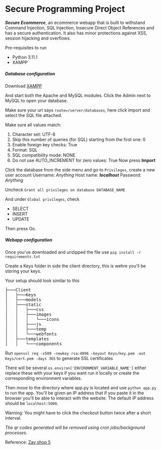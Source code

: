 # Secure Programming Project
***Secure Ecommerce***,  an ecommerce webapp that is built to withstand Command Injection, SQL Injection, Insecure Direct Object References and has a secure authentication. It also has minor protections against XSS, session hijacking and overflows.

Pre-requisites to run
- Python 3.11.1
- XAMPP

##### Database configuration
Download [XAMPP](https://www.apachefriends.org/download.html)

And start both the Apache and MySQL modules. Click the Admin next to MySQL to open your database.

Make sure your url says `route=/server/databases`, here click import and select the SQL file attached.

Make sure all values match: 
1. Character set: UTF-8
2. Skip this number of queries (for SQL) starting from the first one: 0
3. Enable foreign key checks: True
4. Format: SQL
5. SQL compatibility mode: NONE
6. Do not use AUTO_INCREMENT for zero values: True
Now press **Import**

Click the database from the side menu and go to `Privileges`, create a new user account 
Username: *Anything*
Host name: ***localhost***
Password: *Anything*

Uncheck `Grant all privileges on database DATABASE_NAME`

And under `Global privileges`, check 
- SELECT
- INSERT
- UPDATE

Then press Go.

##### Webapp configuration
Once you've downloaded and unzipped the file use `pip install -r requirements.txt`

Create a Keys folder in side the client directory, this is wehre you'll be storing your keys.

Your setup should look similar to this
<pre>
├───Client
│   ├───Keys
│   ├───models
│   ├───static
│   │   ├───css
│   │   ├───images
│   │   │   └───icons
│   │   ├───js
│   │   ├───temp
│   │   └───webfonts
│   ├───templates
│   │   └───components
</pre>

Run `openssl req -x509 -newkey rsa:4096 -keyout Keys/key.pem -out Keys/cert.pem -days 365` to generate SSL certificates

There will be several `os.environ['ENVIRONMENT_VARIABLE_NAME']` either replace these with your keys if you want run it locally or create the corresponding environment variables.

Then move to the directory where app.py is located and use `python app.py` to run the app. You'll be given an IP address that if you paste it in the browser you'll be able to interact with the website. The default IP address should be `localhost:5000`.

Warning: You might have to click the checkout button twice after a short interval.

*The qr codes generated will be removed using cron jobs/background processes.*

Reference: [Zay shop 5](https://themewagon.com/themes/free-bootstrap-5-html-5-ecommerce-website-template-zay-shop/)